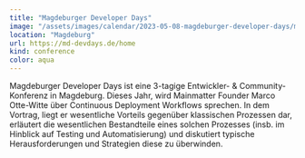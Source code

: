 ```yaml
---
title: "Magdeburger Developer Days"
image: "/assets/images/calendar/2023-05-08-magdeburger-developer-days/magdeburger-developer-days.png"
location: "Magdeburg"
url: https://md-devdays.de/home
kind: conference
color: aqua
---
```


Magdeburger Developer Days ist eine 3-tagige Entwickler- & Community-Konferenz in Magdeburg. 
Dieses Jahr, wird Mainmatter Founder Marco Otte-Witte über Continuous Deployment Workflows sprechen. In dem Vortrag, liegt er wesentliche Vorteils gegenüber klassischen Prozessen dar, erläutert die wesentlichen Bestandteile eines solchen Prozesses (insb. im Hinblick auf Testing und Automatisierung) und diskutiert typische Herausforderungen und Strategien diese zu überwinden.
